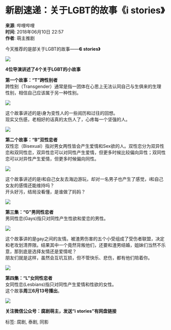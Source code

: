 # 新剧速递：关于LGBT的故事《i stories》

**来源**: 哔哩哔哩  
**时间**: 2018年06月10日 22:57  
**作者**: 萌主推剧  

今天推荐的是部关于LGBT的故事——**《i stories》**

![](//i0.hdslb.com/bfs/article/29939ea50a880e29c139a30936538406ce9dd71a.jpg@1192w.webp)

**4位导演讲述了4个关于LGBT的小故事**

**第一个故事：“T”跨性别者**  
跨性别（Transgender）通常是指一团体在心思上无法认同自己与生俱来的生理性别，相信自己应该属于另一种性别。

![](//i0.hdslb.com/bfs/article/97ba0a6c134a7c00853bb7c8e0760758c339b2de.jpg@1192w.webp)

这个故事讲述的是i身为变性人的一些阅历和过往的回想。  
现实又伤感，老相好的话真的太伤人了，心疼每一个坚强的人。

![](//i0.hdslb.com/bfs/article/8fc50e1a01f7580d58e247fda113ef5cd949d052.jpg@1192w.webp)

**第二个故事：“B”双性恋者**  
双性恋（Bisexual）指对男女两性皆会产生爱情和Sex欲的人。双性恋分为双异性恋和双同性恋，双异性恋可以对同性产生爱情，但更多时候比较偏向异性；双同性恋可以对异性产生爱情，但更多时候偏向同性。

![](//i0.hdslb.com/bfs/article/b9b75a56e514cc02ee305a27b12d49b61657f600.jpg@1192w.webp)

这个故事讲述的是i和自己女友去海边游玩，却对一名男子也产生了感觉，i和自己女友的感情还能维持吗？  
开头好污，结局没看懂，是谁做了妈妈？

![](//i0.hdslb.com/bfs/article/e44ca363815408dd4a9145f149ea35d421bfe46a.jpg@1192w.webp)

**第三集：“G”男同性恋者**  
男同性恋(Gays)指只对同性产生性欲和爱恋的男性。

![](//i0.hdslb.com/bfs/article/04eff039ce65249f04229d238191dd211618f2d0.jpg@1192w.webp)

这个故事讲的是gay之间的友情。被渣男伤害的五个小受组成了受伤者联盟，决定和老攻划清界限。结果其中一个竟然背叛他们，还要和渣男结婚，姐妹们当然不乐意，那到底是选择友情还是爱情呢？  
朋友们就是这样，虽然会互坑互损，但不管快乐、悲伤，都有他们陪着你。

![](//i0.hdslb.com/bfs/article/5cd02dc627406a17f05ed1023c674f9047447cb3.jpg@1192w.webp)

**第四集：“L”女同性恋者**  
女同性恋(Lesbians)指只对同性产生爱情和性欲的女性。  
这个故事**周三6月13号播出**。

![](//i0.hdslb.com/bfs/article/64e12e3833cbdc89ba3fafb033929e001b6b2475.jpg@1192w_1192h.webp)

**关注微信公众号：腐剧萌主，发送“i stories”有网盘链接**  

标签: 腐剧, 泰剧, 同影